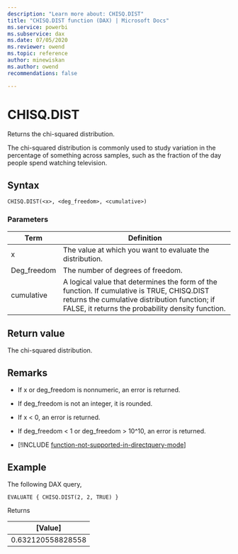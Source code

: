 ```yaml
---
description: "Learn more about: CHISQ.DIST"
title: "CHISQ.DIST function (DAX) | Microsoft Docs"
ms.service: powerbi 
ms.subservice: dax 
ms.date: 07/05/2020
ms.reviewer: owend
ms.topic: reference
author: minewiskan
ms.author: owend 
recommendations: false

---
```

# CHISQ.DIST

Returns the chi-squared distribution.
  
The chi-squared distribution is commonly used to study variation in the percentage of something across samples, such as the fraction of the day people spend watching television.
  
## Syntax  
  
```dax
CHISQ.DIST(<x>, <deg_freedom>, <cumulative>)
```
  
### Parameters  
  
|Term|Definition|  
|--------|--------------|  
|x|The value at which you want to evaluate the distribution.|  
|Deg_freedom|The number of degrees of freedom.| 
|cumulative|A logical value that determines the form of the function. If cumulative is TRUE, CHISQ.DIST returns the cumulative distribution function; if FALSE, it returns the probability density function.|
  
## Return value

The chi-squared distribution.  
  
## Remarks

- If x or deg_freedom is nonnumeric, an error is returned.
  
- If deg_freedom is not an integer, it is rounded.
  
- If x < 0, an error is returned.

- If deg_freedom < 1 or deg_freedom > 10^10, an error is returned.

- [!INCLUDE [function-not-supported-in-directquery-mode](includes/function-not-supported-in-directquery-mode.md)]

## Example  
  
The following DAX query,
  
```dax
EVALUATE { CHISQ.DIST(2, 2, TRUE) }
```

Returns

|[Value] |
|---------|
|0.632120558828558     |
